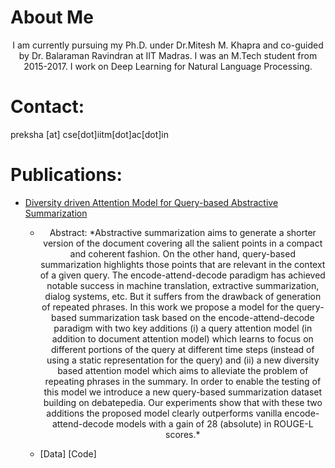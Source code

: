 # About Me
<p align = "center"> I am currently pursuing my Ph.D. under Dr.Mitesh M. Khapra and co-guided by Dr. Balaraman Ravindran at IIT Madras. I was an M.Tech student from 2015-2017. I work on Deep Learning for Natural Language Processing. </p>

# Contact:
preksha [at] cse[dot]iitm[dot]ac[dot]in

# Publications:
* [Diversity driven Attention Model for Query-based Abstractive Summarization](https://arxiv.org/abs/1704.08300)
  * <p align = "center" > Abstract: *Abstractive summarization aims to generate a shorter version of the document covering all the salient points in a compact and coherent fashion. On the other hand, query-based summarization highlights those points that are relevant in the context of a given query. The encode-attend-decode paradigm has achieved notable success in machine translation, extractive summarization, dialog systems, etc. But it suffers from the drawback of generation of repeated phrases. In this work we propose a model for the query-based summarization task based on the encode-attend-decode paradigm with two key additions (i) a query attention model (in addition to document attention model) which learns to focus on different portions of the query at different time steps (instead of using a static representation for the query) and (ii) a new diversity based attention model which aims to alleviate the problem of repeating phrases in the summary. In order to enable the testing of this model we introduce a new query-based summarization dataset building on debatepedia. Our experiments show that with these two additions the proposed model clearly outperforms vanilla encode-attend-decode models with a gain of 28 (absolute) in ROUGE-L scores.* 
  * [Data] [Code]

